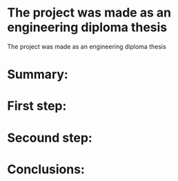 # The project was made as an engineering diploma thesis

The project was made as an engineering diploma thesis

# Summary:

# First step:

# Secound step:

# Conclusions:
